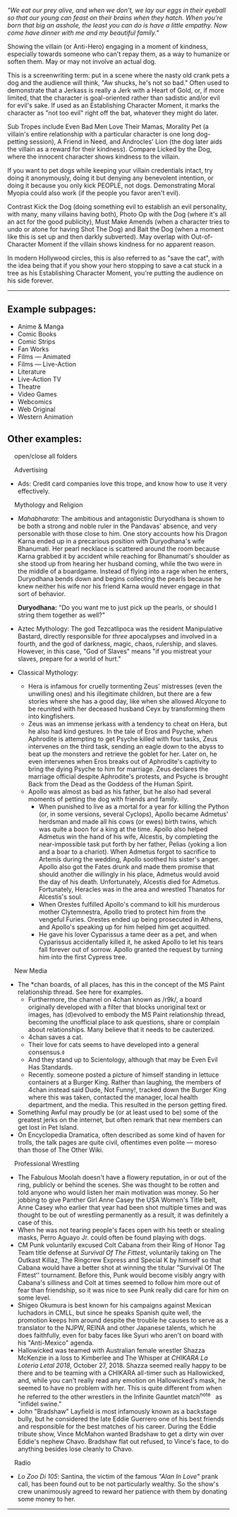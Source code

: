 _"We eat our prey alive, and when we don't, we lay our eggs in their eyeball so that our young can feast on their brains when they hatch. When you're born that big an asshole, the least you can do is have a little empathy. Now come have dinner with me and my beautiful family."_

Showing the villain (or Anti-Hero) engaging in a moment of kindness, especially towards someone who can't repay them, as a way to humanize or soften them. May or may not involve an actual dog.

This is a screenwriting term: put in a scene where the nasty old crank pets a dog and the audience will think, "Aw shucks, he's not so bad." Often used to demonstrate that a Jerkass is really a Jerk with a Heart of Gold, or, if more limited, that the character is goal-oriented rather than sadistic and/or evil for evil's sake. If used as an Establishing Character Moment, it marks the character as "not too evil" right off the bat, whatever they might do later.

Sub Tropes include Even Bad Men Love Their Mamas, Morality Pet (a villain's entire relationship with a particular character is one long dog-petting session), A Friend in Need, and Androcles' Lion (the dog later aids the villain as a reward for their kindness). Compare Licked by the Dog, where the innocent character shows kindness to the villain.

If you want to pet dogs while keeping your villain credentials intact, try doing it anonymously, doing it but denying any benevolent intention, or doing it because you only kick PEOPLE, not dogs. Demonstrating Moral Myopia could also work (if the people you favor aren't evil).

Contrast Kick the Dog (doing something evil to establish an evil personality, with many, many villains having both), Photo Op with the Dog (where it's all an act for the good publicity), Must Make Amends (when a character tries to undo or atone for having Shot The Dog) and Bait the Dog (when a moment like this is set up and then darkly subverted). May overlap with Out-of-Character Moment if the villain shows kindness for no apparent reason.

In modern Hollywood circles, this is also referred to as "save the cat", with the idea being that if you show your hero stopping to save a cat stuck in a tree as his Establishing Character Moment, you're putting the audience on his side forever.

___

## Example subpages:

-   Anime & Manga
-   Comic Books
-   Comic Strips
-   Fan Works
-   Films — Animated
-   Films — Live-Action
-   Literature
-   Live-Action TV
-   Theatre
-   Video Games
-   Webcomics
-   Web Original
-   Western Animation

## Other examples:

    open/close all folders 

    Advertising 

-   Ads: Credit card companies love this trope, and know how to use it very effectively.

    Mythology and Religion 

-   _Mahabharata_: The ambitious and antagonistic Duryodhana is shown to be both a strong and noble ruler in the Pandavas' absence, and very personable with those close to him. One story accounts how his Dragon Karna ended up in a precarious position with Duryodhana's wife Bhanumati. Her pearl necklace is scattered around the room because Karna grabbed it by accident while reaching for Bhanumati's shoulder as she stood up from hearing her husband coming, while the two were in the middle of a boardgame. Instead of flying into a rage when he enters, Duryodhana bends down and begins collecting the pearls because he knew neither his wife nor his friend Karna would never engage in that sort of behavior.
    
    **Duryodhana:** "Do you want me to just pick up the pearls, or should I string them together as well?"
    
-   Aztec Mythology: The god Tezcatlipoca was the resident Manipulative Bastard, directly responsible for _three_ apocalypses and involved in a fourth, and the god of darkness, magic, chaos, rulership, and slaves. However, in this case, "God of Slaves" means "if you mistreat your slaves, prepare for a world of hurt."
-   Classical Mythology:
    -   Hera is infamous for cruelly tormenting Zeus' mistresses (even the unwilling ones) and his illegitimate children, but there are a few stories where she has a good day, like when she allowed Alcyone to be reunited with her deceased husband Ceyx by transforming them into kingfishers.
    -   Zeus was an immense jerkass with a tendency to cheat on Hera, but he also had kind gestures. In the tale of Eros and Psyche, when Aphrodite is attempting to get Psyche killed with four tasks, Zeus intervenes on the third task, sending an eagle down to the abyss to beat up the monsters and retrieve the goblet for her. Later on, he even intervenes when Eros breaks out of Aphrodite's captivity to bring the dying Psyche to him for marriage. Zeus declares the marriage official despite Aphrodite's protests, and Psyche is brought Back from the Dead as the Goddess of the Human Spirit.
    -   Apollo was almost as bad as his father, but he also had several moments of petting the dog with friends and family.
        -   When punished to live as a mortal for a year for killing the Python (or, in some versions, several Cyclops), Apollo became Admetus' herdsman and made all his cows (or ewes) birth twins, which was quite a boon for a king at the time. Apollo also helped Admetus win the hand of his wife, Alcestis, by completing the near-impossible task put forth by her father, Pelias (yoking a lion and a boar to a chariot). When Admetus forgot to sacrifice to Artemis during the wedding, Apollo soothed his sister's anger. Apollo also got the Fates drunk and made them promise that should another die willingly in his place, Admetus would avoid the day of his death. Unfortunately, Alcestis died for Admetus. Fortunately, Heracles was in the area and wrestled Thanatos for Alcestis's soul.
        -   When Orestes fulfilled Apollo's command to kill his murderous mother Clytemnestra, Apollo tried to protect him from the vengeful Furies. Orestes ended up being prosecuted in Athens, and Apollo's speaking up for him helped him get acquitted.
        -   He gave his lover Cyparissus a tame deer as a pet, and when Cyparissus accidentally killed it, he asked Apollo to let his tears fall forever out of sorrow. Apollo granted the request by turning him into the first Cypress tree.

    New Media 

-   The \*chan boards, of all places, has this in the concept of the MS Paint relationship thread. See here for examples.
    -   Furthermore, the channel on 4chan known as /r9k/, a board originally developed with a filter that blocks unoriginal text or images, has (d)evolved to embody the MS Paint relationship thread, becoming the unofficial place to ask questions, share or complain about relationships. Many believe that it needs to be cauterized.
    -   4chan saves a cat.
    -   Their love for cats seems to have developed into a general consensus.<small>◊</small>
    -   And they stand up to Scientology, although that may be Even Evil Has Standards.
    -   Recently. someone posted a picture of himself standing in lettuce containers at a Burger King. Rather than laughing, the members of 4chan instead said Dude, Not Funny!, tracked down the Burger King where this was taken, contacted the manager, local health department, and the media. This resulted in the person getting fired.
-   Something Awful may proudly be (or at least used to be) some of the greatest jerks on the internet, but often remark that new members can get lost in Pet Island.
-   On Encyclopedia Dramatica, often described as some kind of haven for trolls, the talk pages are quite civil, oftentimes even polite — moreso than those of The Other Wiki.

    Professional Wrestling 

-   The Fabulous Moolah doesn't have a flowery reputation, in or out of the ring, publicly or behind the scenes. She was thought to be rotten and told anyone who would listen her main motivation was money. So her jobbing to give Panther Girl Anne Casey the USA Women's Title belt, Anne Casey who earlier that year had been shot multiple times and was thought to be out of wrestling permanently as a result, it was definitely a case of this.
-   When he was not tearing people's faces open with his teeth or stealing masks, Perro Aguayo Jr. could often be found playing with dogs.
-   CM Punk voluntarily excused Colt Cabana from their Ring of Honor Tag Team title defense at _Survival Of The Fittest_, voluntarily taking on The Outkast Killaz, The Ringcrew Express and Special K by himself so that Cabana would have a better shot at winning the titular "Survival Of The Fittest'' tournament. Before this, Punk would become visibly angry with Cabana's silliness and Colt at times seemed to follow him more out of fear than friendship, so it was nice to see Punk really did care for him on some level.
-   Shigeo Okumura is best known for his campaigns against Mexican luchadors in CMLL, but since he speaks Spanish quite well, the promotion keeps him around despite the trouble he causes to serve as a translator to the NJPW, REINA and other Japanese talents, which he does faithfully, even for baby faces like Syuri who aren't on board with his "Anti-Mexico" agenda.
-   Hallowicked was teamed with Australian female wrestler Shazza McKenzie in a loss to Kimberlee and The Whisper at _CHIKARA La Loteria Letal 2018_, October 27, 2018. Shazza seemed really happy to be there and to be teaming with a CHIKARA all-timer such as Hallowicked, and, while you can't really read any emotion on Hallowicked's mask, he seemed to have no problem with her. This is quite different from when he referred to the other wrestlers in the Infinite Gauntlet match<sup>note&nbsp;</sup>  as "infidel swine."
-   John "Bradshaw" Layfield is most infamously known as a backstage bully, but he considered the late Eddie Guerrero one of his best friends and responsible for the best matches of his career. During the Eddie tribute show, Vince McMahon wanted Bradshaw to get a dirty win over Eddie's nephew Chavo. Bradshaw flat out refused, to Vince's face, to do anything besides lose cleanly to Chavo.

    Radio 

-   _Lo Zoo Di 105_: Santina, the victim of the famous _"Alan In Love"_ prank call, has been found out to be not particularly wealthy. So the show's crew unanimously agreed to reward her patience with them by donating some money to her.

___